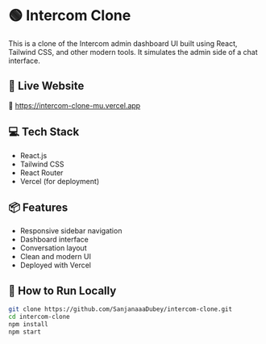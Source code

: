 # 🟢 Intercom Clone

This is a clone of the Intercom admin dashboard UI built using React, Tailwind CSS, and other modern tools. It simulates the admin side of a chat interface.

## 🚀 Live Website

🔗 https://intercom-clone-mu.vercel.app

## 💻 Tech Stack

- React.js
- Tailwind CSS
- React Router
- Vercel (for deployment)

## 📦 Features

- Responsive sidebar navigation
- Dashboard interface
- Conversation layout
- Clean and modern UI
- Deployed with Vercel

## 📂 How to Run Locally

```bash
git clone https://github.com/SanjanaaaDubey/intercom-clone.git
cd intercom-clone
npm install
npm start



